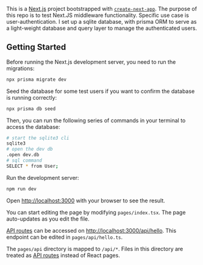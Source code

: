 This is a [Next.js](https://nextjs.org/) project bootstrapped with [`create-next-app`](https://github.com/vercel/next.js/tree/canary/packages/create-next-app). The purpose of this repo is to test Next.JS middleware functionality. Specific use case is user-authentication. I set up a sqlite database, with prisma ORM to serve as a light-weight database and query layer to manage the authenticated users.

## Getting Started

Before running the Next.js development server, you need to run the migrations:

```bash
npx prisma migrate dev
```

Seed the database for some test users if you want to confirm the database is running correctly:
```bash
npx prisma db seed
```

Then, you can run the following series of commands in your terminal to access the database:
```bash
# start the sqlite3 cli
sqlite3
# open the dev db
.open dev.db
# sql command
SELECT * from User;
```

Run the development server:

```bash
npm run dev
```

Open [http://localhost:3000](http://localhost:3000) with your browser to see the result.

You can start editing the page by modifying `pages/index.tsx`. The page auto-updates as you edit the file.

[API routes](https://nextjs.org/docs/api-routes/introduction) can be accessed on [http://localhost:3000/api/hello](http://localhost:3000/api/hello). This endpoint can be edited in `pages/api/hello.ts`.

The `pages/api` directory is mapped to `/api/*`. Files in this directory are treated as [API routes](https://nextjs.org/docs/api-routes/introduction) instead of React pages.
